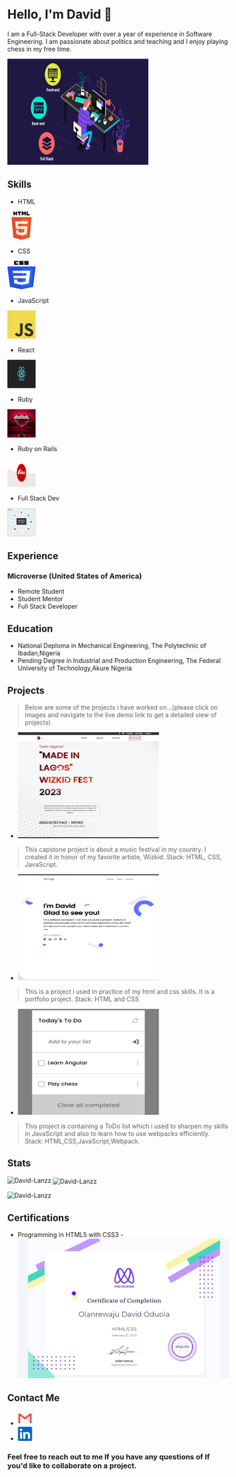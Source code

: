 # Hello, I'm David 👋

I am a Full-Stack Developer with over a year of experience in Software Engineering.
I am passionate about politics and teaching and I enjoy playing chess in my free time.

<img src = './images/full-stack-development.gif' style="width:20rem;height: 15rem;" alt='html'>


## Skills

- HTML  
<img src = './images/html.png' style="width:4rem;height: 4rem;" alt='html'>

- CSS  
<img src = './images/css.png' style="width:4rem;height: 4rem;" alt='css'>

- JavaScript 
<img src = './images/JavaScript-logo.png' style="width:4rem;height: 4rem;" alt='JavaScript-logo'>

- React 
<img src = './images/react.png' style="width:4rem;height: 4rem;" alt='react'>

- Ruby  
<img src = './images/ruby.jpg' style="width:4rem;height: 4rem;" alt='ruby'>

- Ruby on Rails 
<img src = './images/rails.png' style="width:4rem;height: 4rem;" alt='rails'>

- Full Stack Dev 
<img src = './images/full-stack.png' style="width:4rem;height: 4rem;" alt='full-stack'>

## Experience
### Microverse (United States of America)

- Remote Student
- Student Mentor
- Full Stack Developer

## Education

- National Deploma in Mechanical Engineering, The Polytechnic of Ibadan,Nigeria
- Pending Degree in Industrial and Production Engineering, The Federal University of Technology,Akure Nigeria

## Projects
> Below are some of the projects i have worked on...(please click on images and navigate to the live demo link to get a detailed view of projects)

- <a href='https://github.com/David-Lanzz/My-First-Capstone' ><img src = './images/mil.jpg' style="width:20rem;height: 15rem;" alt='capstone'></a>

> This capstone project is about a music festival in my country. I created it in honor of my favorite artiste, Wizkid. Stack: HTML, CSS, JavaScript.


- <a href='https://github.com/David-Lanzz/My-Portfolio' ><img src = './images/port.jpg' style="width:20rem;height: 15rem;" alt='portfolio'></a>

> This is a project i used in practice of my html and css skills. It is a portfolio project. Stack: HTML and CSS


- <a href='https://github.com/David-Lanzz/My-ToDo-List' ><img src = './images/todo.jpg' style="width:20rem;height: 15rem;" alt='todo list'></a>

> This project is containing a ToDo list which i used to sharpen my skills in JavaScript and also to learn how to use webpacks efficiently. Stack: HTML,CSS,JavaScript,Webpack.


## Stats

<p><img align="left" src="https://github-readme-stats.vercel.app/api/top-langs?username=David-Lanzz&show_icons=true&locale=en&layout=compact" alt="David-Lanzz" /></p>

<p>&nbsp;<img align="center" src="https://github-readme-stats.vercel.app/api?username=David-Lanzz&show_icons=true&locale=en" alt="David-Lanzz" /></p>

<p><img align="center" src="https://github-readme-streak-stats.herokuapp.com/?user=David-Lanzz&" alt="David-Lanzz" /></p>


## Certifications

- Programming in HTML5 with CSS3 - <img src = './images/cert.jpg' alt='rails'>
## Contact Me

-  <a href='lanzzd191@gmail.com' ><img src = './images/email.png' style="width:2rem;height: 2rem;" alt='email'></a>
- <a href='https://www.linkedin.com/in/lanzz-david-378b9a250/' ><img src = './images/linkedin.png' style="width:2rem;height: 2rem;" alt='linkedin'></a> 

### Feel free to reach out to me If you have any questions of If you'd like to collaborate on a project.